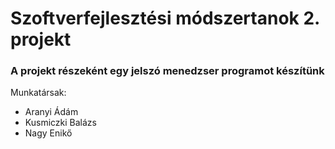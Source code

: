 # Szoftverfejlesztési módszertanok 2. projekt
### A projekt részeként egy jelszó menedzser programot készítünk

Munkatársak:
- Aranyi Ádám
- Kusmiczki Balázs
- Nagy Enikő
